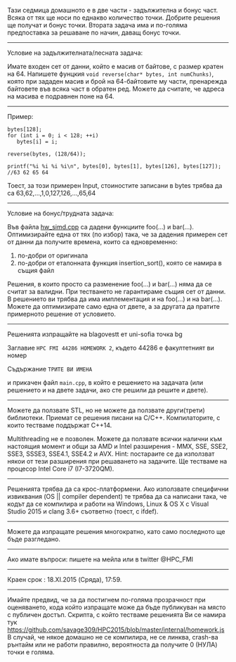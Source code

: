 ﻿Тази седмица домашното е в две части - задължителна и бонус част.
Всяка от тях ще носи по еднакво количество точки. Добрите решения ще получат и бонус точки.
Втората задача има и по-голяма предпоставка за решаване по начин, даващ бонус точки.

---

Условие на задължителната/лесната задача:

Имате входен сет от данни, който е масив от байтове, с размер кратен на 64. Напишете фунцкия `void reverse(char* bytes, int numChunks)`, която при зададен масив и брой на 64-байтовите му части, пренарежда байтовете във всяка част в обратен ред. Можете да считате, че адреса на масива е подравнен поне на 64.

---

Пример:

```
bytes[128];
for (int i = 0; i < 128; ++i)
   bytes[i] = i;

reverse(bytes, (128/64));

printf("%i %i %i %i\n", bytes[0], bytes[1], bytes[126], bytes[127]); //63 62 65 64
```

Тоест, за този примерен Input, стоиностите записани в bytes трябва да са 63,62,...,1,0,127,126,...,65,64

---

Условие на бонус/трудната задача:

Във файла <a href="https://github.com/savage309/HPC2015/blob/master/homeworks/hw_simd.cpp">hw_simd.cpp</a> са дадени функциите foo(...) и bar(...). Оптимизирайте една от тях (по избор) така, че за дадения примерен сет от данни да получите времена, които са едновременно:
1. по-добри от оригинала
2. по-добри от еталонната функция insertion_sort(), която се намира в същия файл

Решения, в които просто са разменение foo(...) и bar(...) няма да се считат за валидни. При тестването не гарантираме същия сет от данни.
В решението ви трябва да има имплементация и на foo(...) и на bar(...). Можете да оптимизирате само една от двете, а за другата да пратите примерното решение от условието.

---

Решенията изпращайте на blagovestt ет uni-sofia точка bg

Заглавие `HPC FMI 44286 HOMEWORK 2`, където 44286 е факултетният ви номер

Съдържание `ТРИТЕ ВИ ИМЕНА` 

и прикачен файл `main.cpp`, в който е решението на задачата (или решението и на двете задачи, ако сте решили да решите и двете).

---

Можете да ползвате STL, но не можете да ползвате други(трети) библиотеки. 
Приемат се решения писани на C/C++.
Компилаторите, с които тестваме поддържат С++14. 

Multithreading не е позволен. Можете да ползвате всички налични към настоящия момент и общи за AMD и Intel разширения - MMX, SSE, SSE2, SSE3, SSSE3, SSE4.1, SSE4.2 и AVX.
Hint: постараите се да използват някои от тези разширения при решаването на задачите.
Ще тестваме на процесор Intel Core i7 (I7-3720QM).

---

Решенията трябва да са крос-платформени. Ако използвате специфични извиквания (OS || compiler dependent) те трябва да са написани така, че кодът да се компилира и работи на Windows, Linux & OS X с Visual Studio 2015 и clang 3.6+ съответно (тоест, с ifdef).

---

Можете да изпращате решения многократно, като само последното ще бъде разгледано.

---

Ако имате въпроси: пишете на мейла или в twitter @HPC_FMI

---

Краен срок : 18.ХI.2015 (Сряда), 17:59.

---

Имайте предвид, че за да постигнем по-голяма прозрачност при оценяването, кода който изпращате може да бъде публикуван на място с публичен достъп. 
Скрипта, с който тестваме решенията Ви се намира тук https://github.com/savage309/HPC2015/blob/master/internal/homework.js
В случай, че някое домашно не се компилира, не се линква, crash-ва рънтайм или не работи правилно, вероятноста да получите 0 (НУЛА) точки е голяма.

